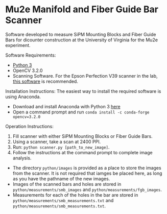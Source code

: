 # Mu2e Manifold and Fiber Guide Bar Scanner
Software developed to measure SiPM Mounting Blocks and Fiber Guide Bars for dicounter construction at the University of Virginia for the Mu2e experiment.

Software Requirements:
- [Python 3](https://www.python.org/downloads/)
- OpenCV 3.2.0
- Scanning Software. For the Epson Perfection V39 scanner in the lab, [this software](https://ftp.epson.com/drivers/epson17634.exe) is recommended.

Installation Instructions:
The easiest way to install the required software is using Anaconda.
- Download and install Anaconda with Python 3 [here](https://www.continuum.io/downloads)
- Open a command prompt and run `conda install -c conda-forge opencv=3.2.0`


Operation Instructions:
1. Fill scanner with either SiPM Mounting Blocks or Fiber Guide Bars.
2. Using a scanner, take a scan at 2400 PPI.
4. Run: `python scanner.py [path_to_new_image]`.
5. Follow the instructions at the command prompt to complete image analysis.

- The directory `python/images` is provided as a place to store the images from the scanner. It is not required that iamges be placed here, as long as you have the pathname of the new images.
- Images of the scanned bars and holes are stored in `python/measurements/smb_images` and `python/measurements/fgb_images`.
- Measurements for each of the holes in the bar are stored in `python/measurements/smb_measurements.txt` and `python/measurements/smb_measurements.txt`.
